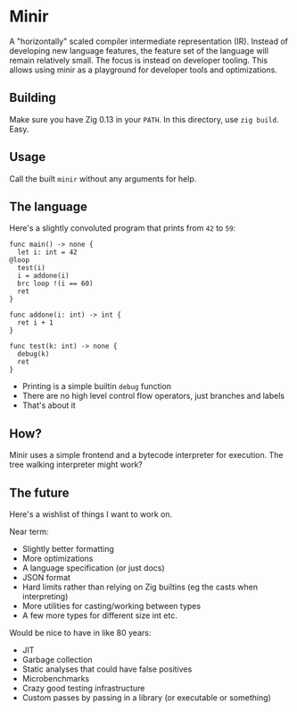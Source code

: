 # Minir

A "horizontally" scaled compiler intermediate representation (IR). Instead of developing new language features, the feature set of the language will remain relatively small. The focus is instead on developer tooling. This allows using minir as a playground for developer tools and optimizations.

## Building

Make sure you have Zig 0.13 in your `PATH`. In this directory, use `zig build`. Easy.

## Usage

Call the built `minir` without any arguments for help.

## The language

Here's a slightly convoluted program that prints from `42` to `59`:

```
func main() -> none {
  let i: int = 42
@loop
  test(i)
  i = addone(i)
  brc loop !(i == 60)
  ret
}

func addone(i: int) -> int {
  ret i + 1
}

func test(k: int) -> none {
  debug(k)
  ret
}
```

 - Printing is a simple builtin `debug` function
 - There are no high level control flow operators, just branches and labels
 - That's about it

## How?

Minir uses a simple frontend and a bytecode interpreter for execution. The tree walking interpreter might work?

## The future

Here's a wishlist of things I want to work on.

Near term:
 - Slightly better formatting
 - More optimizations
 - A language specification (or just docs)
 - JSON format
 - Hard limits rather than relying on Zig builtins (eg the casts when interpreting)
 - More utilities for casting/working between types
 - A few more types for different size int etc.

Would be nice to have in like 80 years:
 - JIT
 - Garbage collection
 - Static analyses that could have false positives
 - Microbenchmarks
 - Crazy good testing infrastructure
 - Custom passes by passing in a library (or executable or something)
